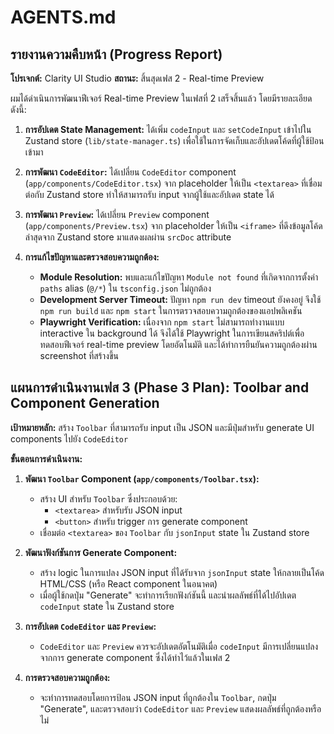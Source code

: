 # AGENTS.md

## รายงานความคืบหน้า (Progress Report)

**โปรเจกต์:** Clarity UI Studio
**สถานะ:** สิ้นสุดเฟส 2 - Real-time Preview

ผมได้ดำเนินการพัฒนาฟีเจอร์ Real-time Preview ในเฟสที่ 2 เสร็จสิ้นแล้ว โดยมีรายละเอียดดังนี้:

1.  **การอัปเดต State Management:** ได้เพิ่ม `codeInput` และ `setCodeInput` เข้าไปใน Zustand store (`lib/state-manager.ts`) เพื่อใช้ในการจัดเก็บและอัปเดตโค้ดที่ผู้ใช้ป้อนเข้ามา

2.  **การพัฒนา `CodeEditor`:** ได้เปลี่ยน `CodeEditor` component (`app/components/CodeEditor.tsx`) จาก placeholder ให้เป็น `<textarea>` ที่เชื่อมต่อกับ Zustand store ทำให้สามารถรับ input จากผู้ใช้และอัปเดต state ได้

3.  **การพัฒนา `Preview`:** ได้เปลี่ยน `Preview` component (`app/components/Preview.tsx`) จาก placeholder ให้เป็น `<iframe>` ที่ดึงข้อมูลโค้ดล่าสุดจาก Zustand store มาแสดงผลผ่าน `srcDoc` attribute

4.  **การแก้ไขปัญหาและตรวจสอบความถูกต้อง:**
    *   **Module Resolution:** พบและแก้ไขปัญหา `Module not found` ที่เกิดจากการตั้งค่า `paths` alias (`@/*`) ใน `tsconfig.json` ไม่ถูกต้อง
    *   **Development Server Timeout:** ปัญหา `npm run dev` timeout ยังคงอยู่ จึงใช้ `npm run build` และ `npm start` ในการตรวจสอบความถูกต้องของแอปพลิเคชัน
    *   **Playwright Verification:** เนื่องจาก `npm start` ไม่สามารถทำงานแบบ interactive ใน background ได้ จึงได้ใช้ Playwright ในการเขียนสคริปต์เพื่อทดสอบฟีเจอร์ real-time preview โดยอัตโนมัติ และได้ทำการยืนยันความถูกต้องผ่าน screenshot ที่สร้างขึ้น

## แผนการดำเนินงานเฟส 3 (Phase 3 Plan): Toolbar and Component Generation

**เป้าหมายหลัก:** สร้าง `Toolbar` ที่สามารถรับ input เป็น JSON และมีปุ่มสำหรับ generate UI components ไปยัง `CodeEditor`

**ขั้นตอนการดำเนินงาน:**

1.  **พัฒนา `Toolbar` Component (`app/components/Toolbar.tsx`):**
    *   สร้าง UI สำหรับ `Toolbar` ซึ่งประกอบด้วย:
        *   `<textarea>` สำหรับรับ JSON input
        *   `<button>` สำหรับ trigger การ generate component
    *   เชื่อมต่อ `<textarea>` ของ `Toolbar` กับ `jsonInput` state ใน Zustand store

2.  **พัฒนาฟังก์ชันการ Generate Component:**
    *   สร้าง logic ในการแปลง JSON input ที่ได้รับจาก `jsonInput` state ให้กลายเป็นโค้ด HTML/CSS (หรือ React component ในอนาคต)
    *   เมื่อผู้ใช้กดปุ่ม "Generate" จะทำการเรียกฟังก์ชันนี้ และนำผลลัพธ์ที่ได้ไปอัปเดต `codeInput` state ใน Zustand store

3.  **การอัปเดต `CodeEditor` และ `Preview`:**
    *   `CodeEditor` และ `Preview` ควรจะอัปเดตอัตโนมัติเมื่อ `codeInput` มีการเปลี่ยนแปลงจากการ generate component ซึ่งได้ทำไว้แล้วในเฟส 2

4.  **การตรวจสอบความถูกต้อง:**
    *   จะทำการทดสอบโดยการป้อน JSON input ที่ถูกต้องใน `Toolbar`, กดปุ่ม "Generate", และตรวจสอบว่า `CodeEditor` และ `Preview` แสดงผลลัพธ์ที่ถูกต้องหรือไม่
